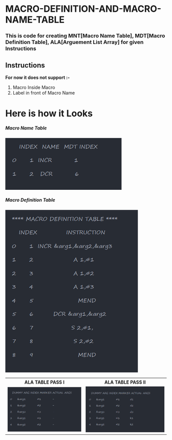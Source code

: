 # MACRO-DEFINITION-AND-MACRO-NAME-TABLE

### This is code for creating MNT[Macro Name Table], MDT[Macro Definition Table], ALA[Arguement List Array] for given Instructions

## Instructions

**For now it does not support :-**

1. Macro Inside Macro
2. Label in front of Macro Name


# Here is how it Looks

##### Macro Name Table
<img src = "images/MNT.png" alt="MNT"/>


##### Macro Definition Table
<img src="images/MDT.png" alt="MDT.png"/>

<table>
  <tr>
    <th>ALA TABLE PASS I</th>
    <th>ALA TABLE PASS II</th>
  </tr>
  <tr>
    <td>
      <img src="images/ALA PASS I.png"/>
    </td>
    <td>
      <img src="images/ALA PASS II.png"/>
    </td>
  </tr>
</table>
